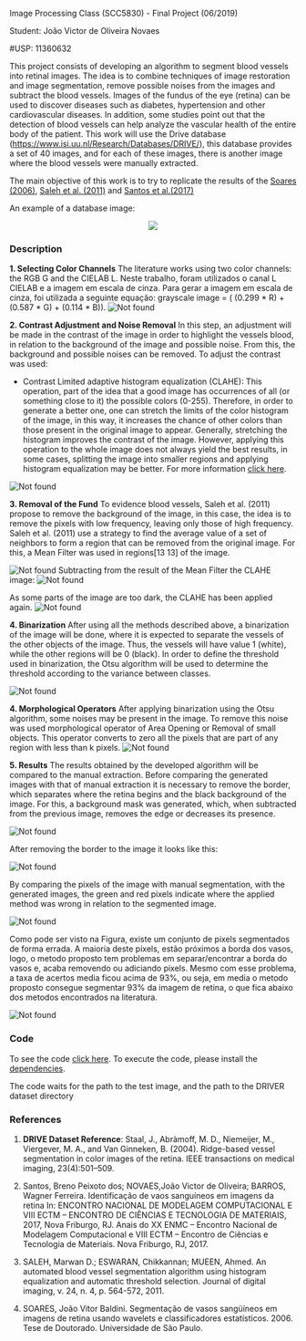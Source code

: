 Image Processing Class (SCC5830) - Final Project (06/2019)

Student: João Victor de Oliveira Novaes

#USP: 11360632
 
This project consists of developing an algorithm to segment blood vessels into retinal images. The idea is to combine techniques of image restoration and image segmentation, remove possible noises from the images and subtract the blood vessels. Images of the fundus of the eye (retina) can be used to discover diseases such as diabetes, hypertension and other cardiovascular diseases. In addition, some studies point out that the detection of blood vessels can help analyze the vascular health of the entire body of the patient.  This work will use the Drive database (https://www.isi.uu.nl/Research/Databases/DRIVE/), this database provides a set of 40 images, and for each of these images, there is another image where the blood vessels were manually extracted.

The main objective of this work is to try to replicate the results of the [Soares (2006)](http://www.teses.usp.br/teses/disponiveis/45/45134/tde-24072007-174800/en.php), [Saleh et al. (2011)](https://www.ncbi.nlm.nih.gov/pmc/articles/PMC3138933/) and [Santos et al.(2017)](./1019.pdf)

An example of a database image:
<div style="text-align:center"> <img src="./Problem.png" />

</div>

### Description ###

**1. Selecting Color Channels**
The literature works using two color channels: the RGB G and the CIELAB L. Neste trabalho, foram utilizados o canal L CIELAB e a imagem em escala de cinza. Para gerar a imagem em escala de cinza, foi utilizada a seguinte equação: grayscale image = ( (0.299 * R) + (0.587 * G) + (0.114 * B)). 
![Not found](./Input.png)

**2. Contrast Adjustment and Noise Removal**
In this step, an adjustment will be made in the contrast of the image in order to highlight the vessels blood, in relation to the background of the image and possible noise. From this, the background and possible noises can be removed. To adjust the contrast was used:

* Contrast Limited adaptive histogram equalization (CLAHE): This operation, part of the idea that a good image has occurrences of all (or something close to it) the possible colors (0-255). Therefore, in order to generate a better one, one can stretch the limits of the color histogram of the image, in this way, it increases the chance of other colors than those present in the original image to appear. Generally, stretching the histogram improves the contrast of the image. However, applying this operation to the whole image does not always yield the best results, in some cases, splitting the image into smaller regions and applying histogram equalization may be better. For more information [click here](https://docs.opencv.org/3.1.0/d5/daf/tutorial_py_histogram_equalization.html).    

![Not found](./CLAHE.png)

**3. Removal of the Fund**
To evidence blood vessels, Saleh et al. (2011) propose to remove the background of the image, in this case, the idea is to remove the pixels with low frequency, leaving only those of high frequency. Saleh et al. (2011) use a strategy to find the average value of a set of neighbors to form a region that can be removed from the original image. For this, a Mean Filter was used in regions[13 13] of the image.

![Not found](./Mean.png)
Subtracting from the result of the Mean Filter the CLAHE image:
![Not found](./Fund.png)

As some parts of the image are too dark, the CLAHE has been applied again.
![Not found](./Fund_CLAHE.png) 


**4. Binarization**
After using all the methods described above, a binarization of the image will be done, where it is expected to separate the vessels of the other objects of the image. Thus, the vessels will have value 1 (white), while the other regions will be 0 (black). In order to define the threshold used in binarization, the Otsu algorithm will be used to determine the threshold according to the variance between classes.

![Not found](./Binary.png)

**4. Morphological Operators**
After applying binarization using the Otsu algorithm, some noises may be present in the image. To remove this noise was used morphological operator of Area Opening or Removal of small objects. This operator converts to zero all the pixels that are part of any region with less than k pixels.
![Not found](./Opening.png)

**5. Results**
The results obtained by the developed algorithm will be compared to the manual extraction. Before comparing the generated images with that of manual extraction it is necessary to remove the border, which separates where the retina begins and the black background of the image. For this, a background mask was generated, which, when subtracted from the previous image, removes the edge or decreases its presence.

![Not found](./Mask.png)

After removing the border to the image it looks like this:

![Not found](./Border.png)

By comparing the pixels of the image with manual segmentation, with the generated images, the green and red pixels indicate where the applied method was wrong in relation to the segmented image.

![Not found](./Comparation.png)

Como pode ser visto na Figura, existe um conjunto de pixels segmentados de forma errada. A maioria deste pixels, estão próximos a borda dos vasos, logo, o metodo proposto tem problemas em separar/encontrar a borda do vasos e, acaba removendo ou adiciando pixels. Mesmo com esse problema, a taxa de acertos media ficou acima de 93%, ou seja, em media o metodo proposto consegue segmentar 93% da imagem de retina, o que fica abaixo dos metodos encontrados na literatura.  

![Not found](./Precision.png)


### Code ###

To see the code [click here](./Init.py). To execute the code, please install the [dependencies](./requirements.txt). 

The code waits for the path to the test image, and the path to the DRIVER dataset directory


### References ###

1. **DRIVE Dataset Reference**: Staal, J., Abràmoff, M. D., Niemeijer, M., Viergever, M. A., and Van Ginneken, B. (2004). Ridge-based vessel segmentation in color images of the retina. IEEE transactions on medical imaging, 23(4):501–509.

2. Santos, Breno Peixoto dos; NOVAES,João Victor de Oliveira; BARROS, Wagner Ferreira. Identificação de vaos sanguíneos em imagens da retina In: ENCONTRO NACIONAL DE MODELAGEM COMPUTACIONAL E VIII ECTM – ENCONTRO DE CIÊNCIAS E TECNOLOGIA DE MATERIAIS, 2017, Nova Friburgo, RJ. Anais do XX ENMC – Encontro Nacional de Modelagem Computacional e VIII ECTM – Encontro de Ciências e Tecnologia de Materiais. Nova Friburgo, RJ, 2017.

3. SALEH, Marwan D.; ESWARAN, Chikkannan; MUEEN, Ahmed. An automated blood vessel segmentation algorithm using histogram equalization and automatic threshold selection. Journal of digital imaging, v. 24, n. 4, p. 564-572, 2011.

4. SOARES, João Vitor Baldini. Segmentação de vasos sangüíneos em imagens de retina usando wavelets e classificadores estatísticos. 2006. Tese de Doutorado. Universidade de São Paulo.

